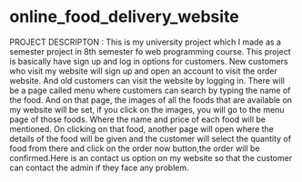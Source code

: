 # online_food_delivery_website
PROJECT DESCRIPTON : 
This is my university project which I made as a semester project in 8th semester fo web programming course. This project is basically have sign up and log in options for customers. New customers who visit my website will sign up and open an account to visit the order website. And old customers can visit the website by logging in. There will be a page called menu where customers can search by typing the name of the food. And on that page, the images of all the foods that are available on my website will be set, if you click on the images, you will go to the menu page of those foods. Where the name and price of each food will be mentioned. On clicking on that food, another page will open where the details of the food will be given and the customer will select the quantity of food from there and click on the order now button,the order will be confirmed.Here is an contact us option on my website so that the customer can contact the admin if they face any problem.

